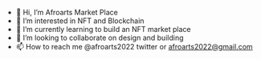 - 👋 Hi, I’m Afroarts Market Place
- 👀 I’m interested in NFT and Blockchain
- 🌱 I’m currently learning to build an NFT market place
- 💞️ I’m looking to collaborate on design and building
- 📫 How to reach me @afroarts2022 twitter or afroarts2022@gmail.com

<!---
afroarts2022/afroarts2022 is a ✨ special ✨ repository because its `README.md` (this file) appears on your GitHub profile.
You can click the Preview link to take a look at your changes.
--->
